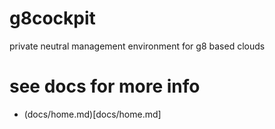 # g8cockpit
private neutral management environment for g8 based clouds

# see docs for more info

- (docs/home.md)[docs/home.md]
